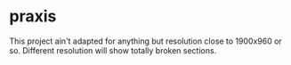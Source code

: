 # praxis

This project ain't adapted for anything but resolution close to 1900x960 or so. Different resolution will show totally broken sections.
